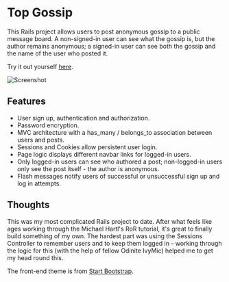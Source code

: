 # Top Gossip

This Rails project allows users to post anonymous gossip to a public message board. A non-signed-in user can see what the gossip is, but the author remains anonymous; a signed-in user can see both the gossip and the name of the user who posted it.

Try it out yourself [here](https://top-gossip.herokuapp.com).

![Screenshot](images/screenshot.png)

## Features

  * User sign up, authentication and authorization.
  * Password encryption.
  * MVC architecture with a has_many / belongs_to association between users and posts.
  * Sessions and Cookies allow persistent user login.
  * Page logic displays different navbar links for logged-in users.
  * Only logged-in users can see who authored a post; non-logged-in users only see the post itself - the author is anonymous.
  * Flash messages notify users of successful or unsuccessful sign up and log in attempts.

## Thoughts

This was my most complicated Rails project to date. After what feels like ages working through the Michael Hartl's RoR tutorial, it's great to finally build something of my own. The hardest part was using the Sessions Controller to remember users and to keep them logged in - working through the logic for this (with the help of fellow Odinite IvyMic) helped me to get my head round this.

The front-end theme is from [Start Bootstrap](https://startbootstrap.com/template-overviews/freelancer/).
